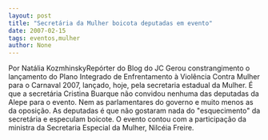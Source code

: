 ```yaml
---
layout: post
title: "Secretária da Mulher boicota deputadas em evento"
date: 2007-02-15
tags: eventos,mulher
author: None
---
```

Por Natália KozmhinskyRepórter do Blog do JC 
Gerou constrangimento o lançamento do Plano Integrado de Enfrentamento à Violência Contra Mulher para o Carnaval 2007, lançado, hoje,&nbsp;pela secretaria estadual da Mulher. É que a secretária Cristina Buarque não convidou nenhuma das deputadas da Alepe para o evento. 
Nem as parlamentares do governo e muito menos as da oposição. As deputadas é que não gostaram nada do \"esquecimento\" da secretária e especulam boicote. O evento contou com a participação da ministra da Secretaria Especial da Mulher, Nilcéia Freire.&nbsp;  